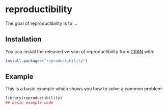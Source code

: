 
# reproductibility

<!-- badges: start -->
<!-- badges: end -->

The goal of reproductibility is to ...

## Installation

You can install the released version of reproductibility from [CRAN](https://CRAN.R-project.org) with:

``` r
install.packages("reproductibility")
```

## Example

This is a basic example which shows you how to solve a common problem:

``` r
library(reproductibility)
## basic example code
```

